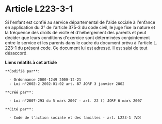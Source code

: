 # Article L223-3-1

Si l'enfant est confié au service départemental de l'aide sociale à l'enfance en application du 3° de l'article 375-3 du code
civil, le juge fixe la nature et la fréquence des droits de visite et d'hébergement des parents et peut décider que leurs
conditions d'exercice sont déterminées conjointement entre le service et les parents dans le cadre du document prévu à
l'article L. 223-1 du présent code. Ce document lui est adressé. Il est saisi de tout désaccord.

**Liens relatifs à cet article**

	**Codifié par**:

	  - Ordonnance 2000-1249 2000-12-21
	  - Loi n°2002-2 2002-01-02 art. 87 JORF 3 janvier 2002

	**Créé par**:

	  - Loi n°2007-293 du 5 mars 2007 - art. 22 () JORF 6 mars 2007

	**Cité par**:

	  - Code de l'action sociale et des familles - art. L223-1 (VD)
